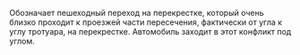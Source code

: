 Обозначает пешеходный переход на перекрестке, который очень близко проходит к проезжей части пересечения,
фактически от угла к углу тротуара, на перекрестке. Автомобиль заходит в этот конфликт под углом.